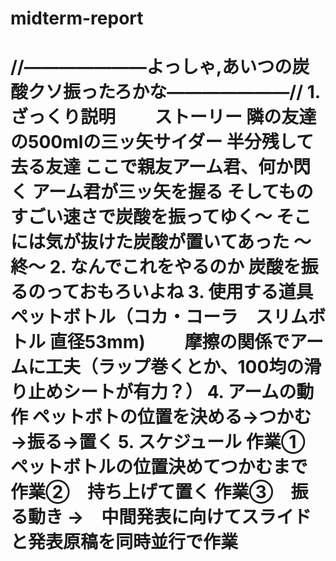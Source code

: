 # midterm-report
# //―――――――よっしゃ,あいつの炭酸クソ振ったろかな―――――――//    1. ざっくり説明   　　ストーリー      隣の友達の500mlの三ッ矢サイダー      半分残して去る友達      ここで親友アーム君、何か閃く      アーム君が三ッ矢を握る      そしてものすごい速さで炭酸を振ってゆく～      そこには気が抜けた炭酸が置いてあった      ～終〜   2. なんでこれをやるのか      炭酸を振るのっておもろいよね   3. 使用する道具      ペットボトル（コカ・コーラ　スリムボトル 直径53mm)　　    摩擦の関係でアームに工夫（ラップ巻くとか、100均の滑り止めシートが有力？）   4. アームの動作      ペットボトの位置を決める→つかむ→振る→置く   5. スケジュール      作業①　ペットボトルの位置決めてつかむまで      作業②　持ち上げて置く      作業③　振る動き      →　中間発表に向けてスライドと発表原稿を同時並行で作業 
